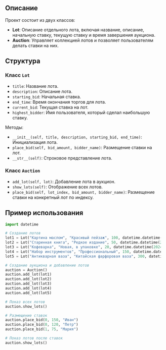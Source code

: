 ## Описание

Проект состоит из двух классов:

- **Lot**: Описание отдельного лота, включая название, описание, начальную ставку, текущую ставку и время завершения аукциона.
- **Auction**: Управляет коллекцией лотов и позволяет пользователям делать ставки на них.

## Структура 

### Класс `Lot`

- `title`: Название лота.
- `description`: Описание лота.
- `starting_bid`: Начальная ставка.
- `end_time`: Время окончания торгов для лота.
- `current_bid`: Текущая ставка на лот.
- `highest_bidder`: Имя пользователя, который сделал наибольшую ставку.

Методы:

- `__init__(self, title, description, starting_bid, end_time)`: Инициализация лота.
- `place_bid(self, bid_amount, bidder_name)`: Размещение ставки на лот.
- `__str__(self)`: Строковое представление лота.

### Класс `Auction`

- `add_lot(self, lot)`: Добавление лота в аукцион.
- `show_lots(self)`: Отображение всех лотов.
- `place_bid(self, lot_index, bid_amount, bidder_name)`: Размещение ставки на конкретный лот по индексу.

## Пример использования

```python
import datetime

# Создание лотов
lot1 = Lot("Картина маслом", "Красивый пейзаж", 100, datetime.datetime(2024, 3, 15, 20, 0, 0))
lot2 = Lot("Старинная книга", "Редкое издание", 50, datetime.datetime(2024, 3, 10, 12, 0, 0))
lot3 = Lot("Кофеварка", "Новая, в упаковке", 20, datetime.datetime(2024, 3, 12, 18, 0, 0))
lot4 = Lot("Набор инструментов", "Профессиональный", 150, datetime.datetime(2024, 3, 14, 10, 0, 0))
lot5 = Lot("Антикварная ваза", "Китайская фарфоровая ваза", 300, datetime.datetime(2024, 3, 16, 15, 0, 0))

# Создание аукциона и добавление лотов
auction = Auction()
auction.add_lot(lot1)
auction.add_lot(lot2)
auction.add_lot(lot3)
auction.add_lot(lot4)
auction.add_lot(lot5)

# Показ всех лотов
auction.show_lots()

# Размещение ставок
auction.place_bid(0, 150, "Иван")
auction.place_bid(0, 120, "Петр")
auction.place_bid(1, 75, "Мария")

# Показ лотов после ставок
auction.show_lots()
